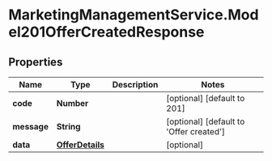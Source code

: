 # MarketingManagementService.Model201OfferCreatedResponse

## Properties
Name | Type | Description | Notes
------------ | ------------- | ------------- | -------------
**code** | **Number** |  | [optional] [default to 201]
**message** | **String** |  | [optional] [default to &#x27;Offer created&#x27;]
**data** | [**OfferDetails**](OfferDetails.md) |  | [optional] 
